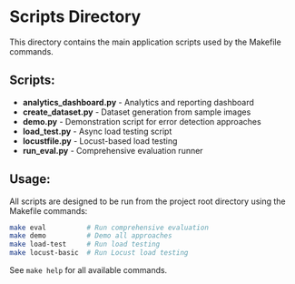 # Scripts Directory

This directory contains the main application scripts used by the Makefile commands.

## Scripts:

- **analytics_dashboard.py** - Analytics and reporting dashboard
- **create_dataset.py** - Dataset generation from sample images
- **demo.py** - Demonstration script for error detection approaches
- **load_test.py** - Async load testing script
- **locustfile.py** - Locust-based load testing
- **run_eval.py** - Comprehensive evaluation runner

## Usage:

All scripts are designed to be run from the project root directory using the Makefile commands:

```bash
make eval          # Run comprehensive evaluation
make demo          # Demo all approaches
make load-test     # Run load testing
make locust-basic  # Run Locust load testing
```

See `make help` for all available commands.